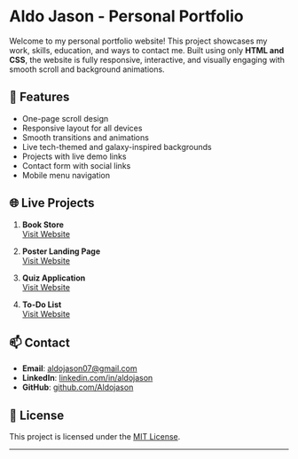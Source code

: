 # Aldo Jason - Personal Portfolio

Welcome to my personal portfolio website! This project showcases my work, skills, education, and ways to contact me. Built using only **HTML and CSS**, the website is fully responsive, interactive, and visually engaging with smooth scroll and background animations.

## 🚀 Features

- One-page scroll design
- Responsive layout for all devices
- Smooth transitions and animations
- Live tech-themed and galaxy-inspired backgrounds
- Projects with live demo links
- Contact form with social links
- Mobile menu navigation

## 🌐 Live Projects

1. **Book Store**  
   [Visit Website](https://aldojason.github.io/Store-Book/)

2. **Poster Landing Page**  
   [Visit Website](https://aldojason.github.io/Poster-landing-page/)

3. **Quiz Application**  
   [Visit Website](https://aldojason.github.io/quiz-app/)

4. **To-Do List**  
   [Visit Website](https://aldojason.github.io/Todolist/)

## 📫 Contact

- **Email**: aldojason07@gmail.com  
- **LinkedIn**: [linkedin.com/in/aldojason](https://linkedin.com/in/aldojason)  
- **GitHub**: [github.com/Aldojason](https://github.com/Aldojason)

## 📄 License

This project is licensed under the [MIT License](LICENSE).

---

